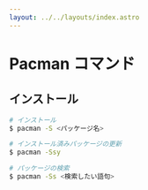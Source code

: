 ```yaml
---
layout: ../../layouts/index.astro
---
```


# Pacman コマンド

## インストール

```bash
# インストール
$ pacman -S <パッケージ名>

# インストール済みパッケージの更新
$ pacman -Ssy

# パッケージの検索
$ pacman -Ss <検索したい語句>
```

